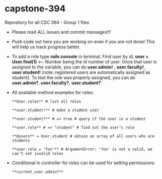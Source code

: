 # capstone-394
Repository for all CSC 394 - Group 1 files

* Please read ALL issues and commit messages!!!

* Push code out here you are working on even if you are not done! This will help us track progress better.

* To add a role type **rails console** in terminal. Find user by id, **user = User.find(1)** <-- Number being the id number of user. Once that user is assigned to the variable, you can do **user.admin!** , **user.faculty!**, **user.student!** (note: registered users are automatically assigned as student). To test the role was properly assigned, you can do **user.admin?**, **user.faculty?**, **user.student?**.

* All available method examples for roles: 

      **User.roles** # list all roles

      **user.student!** # make a student user

      **user.student?** # => true # query if the user is a student

      **user.role** # => "student" # find out the user’s role

      **@users** = User.student # obtain an array of all users who are students

      **user.role = 'foo'** # ArgumentError: 'foo' is not a valid, we can’t set invalid roles
   
* Conditional in controller for roles can be used for setting permissions:
 
      **current_user.admin?**
